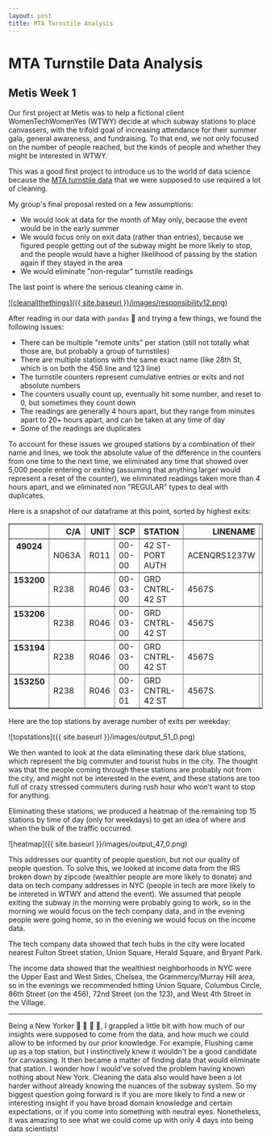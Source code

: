 ```yaml
---
layout: post
title: MTA Turnstile Analysis
---
```


# MTA Turnstile Data Analysis
## Metis Week 1

Our first project at Metis was to help a fictional client WomenTechWomenYes (WTWY) decide at which subway stations to place canvassers, with the trifold goal of increasing attendance for their summer gala, general awareness, and fundraising. To that end, we not only focused on the number of people reached, but the kinds of people and whether they might be interested in WTWY.

This was a good first project to introduce us to the world of data science because the [MTA turnstile data](http://web.mta.info/developers/turnstile.html) that we were supposed to use required a lot of cleaning.

My group's final proposal rested on a few assumptions:
* We would look at data for the month of May only, because the event would be in the early summer
* We would focus only on exit data (rather than entries), because we figured people getting out of the subway might be more likely to stop, and the people would have a higher likelihood of passing by the station again if they stayed in the area
* We would eliminate "non-regular" turnstile readings

The last point is where the serious cleaning came in.

[![cleanallthethings]({{ site.baseurl }}/images/responsibility12.png)](http://hyperboleandahalf.blogspot.com/2010/06/this-is-why-ill-never-be-adult.html)

After reading in our data with `pandas` :panda_face: and trying a few things, we found the following issues:
* There can be multiple "remote units" per station (still not totally what those are, but probably a group of turnstiles)
* There are multiple stations with the same exact name (like 28th St, which is on both the 456 line and 123 line)
* The turnstile counters represent cumulative entries or exits and not absolute numbers
 * The counters usually count up, eventually hit some number, and reset to 0, but sometimes they count down
* The readings are generally 4 hours apart, but they range from minutes apart to 20+ hours apart, and can be taken at any time of day
* Some of the readings are duplicates

To account for these issues we grouped stations by a combination of their name and lines, we took the absolute value of the difference in the counters from one time to the next time, we eliminated any time that showed over 5,000 people entering or exiting (assuming that anything larger would represent a reset of the counter), we eliminated readings taken more than 4 hours apart, and we eliminated non "REGULAR" types to deal with duplicates.

Here is a snapshot of our dataframe at this point, sorted by highest exits:

<div>
<style>
    .dataframe thead tr:only-child th {
        text-align: right;
    }

    .dataframe thead th {
        text-align: left;
    }

    .dataframe tbody tr th {
        vertical-align: top;
    }
</style>
<table border="1" class="dataframe">
  <thead>
    <tr style="text-align: right;">
      <th></th>
      <th>C/A</th>
      <th>UNIT</th>
      <th>SCP</th>
      <th>STATION</th>
      <th>LINENAME</th>
      <th>DIVISION</th>
      <th>DATE</th>
      <th>TIME</th>
      <th>DESC</th>
      <th>ENTRIES</th>
      <th>EXITS</th>
      <th>DATE_TIME</th>
      <th>TIMEDIFF</th>
      <th>HRSDIFF</th>
      <th>DAY_OF_WK</th>
      <th>DAY_OF_WK_N</th>
      <th>LINESORT</th>
      <th>STAT_MERGE</th>
      <th>DELTA_ENTRIES</th>
      <th>DELTA_EXITS</th>
    </tr>
  </thead>
  <tbody>
    <tr>
      <th>49024</th>
      <td>N063A</td>
      <td>R011</td>
      <td>00-00-00</td>
      <td>42 ST-PORT AUTH</td>
      <td>ACENQRS1237W</td>
      <td>IND</td>
      <td>2017-05-22</td>
      <td>20:00:00</td>
      <td>REGULAR</td>
      <td>16459422</td>
      <td>57736969</td>
      <td>2017-05-22 20:00:00</td>
      <td>04:00:00</td>
      <td>4</td>
      <td>Monday</td>
      <td>0</td>
      <td>1237ACENQRSW</td>
      <td>42 ST-PORT AUTH-1237ACENQRSW</td>
      <td>68.0</td>
      <td>4888.0</td>
    </tr>
    <tr>
      <th>153200</th>
      <td>R238</td>
      <td>R046</td>
      <td>00-03-00</td>
      <td>GRD CNTRL-42 ST</td>
      <td>4567S</td>
      <td>IRT</td>
      <td>2017-04-26</td>
      <td>12:00:00</td>
      <td>REGULAR</td>
      <td>13464905</td>
      <td>4960372</td>
      <td>2017-04-26 12:00:00</td>
      <td>04:00:00</td>
      <td>4</td>
      <td>Wednesday</td>
      <td>2</td>
      <td>4567S</td>
      <td>GRD CNTRL-42 ST-4567S</td>
      <td>677.0</td>
      <td>4876.0</td>
    </tr>
    <tr>
      <th>153206</th>
      <td>R238</td>
      <td>R046</td>
      <td>00-03-00</td>
      <td>GRD CNTRL-42 ST</td>
      <td>4567S</td>
      <td>IRT</td>
      <td>2017-04-27</td>
      <td>12:00:00</td>
      <td>REGULAR</td>
      <td>13469687</td>
      <td>4973876</td>
      <td>2017-04-27 12:00:00</td>
      <td>04:00:00</td>
      <td>4</td>
      <td>Thursday</td>
      <td>3</td>
      <td>4567S</td>
      <td>GRD CNTRL-42 ST-4567S</td>
      <td>705.0</td>
      <td>4870.0</td>
    </tr>
    <tr>
      <th>153194</th>
      <td>R238</td>
      <td>R046</td>
      <td>00-03-00</td>
      <td>GRD CNTRL-42 ST</td>
      <td>4567S</td>
      <td>IRT</td>
      <td>2017-04-25</td>
      <td>12:00:00</td>
      <td>REGULAR</td>
      <td>13462328</td>
      <td>4945957</td>
      <td>2017-04-25 12:00:00</td>
      <td>04:00:00</td>
      <td>4</td>
      <td>Tuesday</td>
      <td>1</td>
      <td>4567S</td>
      <td>GRD CNTRL-42 ST-4567S</td>
      <td>656.0</td>
      <td>4868.0</td>
    </tr>
    <tr>
      <th>153250</th>
      <td>R238</td>
      <td>R046</td>
      <td>00-03-01</td>
      <td>GRD CNTRL-42 ST</td>
      <td>4567S</td>
      <td>IRT</td>
      <td>2017-04-27</td>
      <td>20:00:00</td>
      <td>REGULAR</td>
      <td>17952071</td>
      <td>7090305</td>
      <td>2017-04-27 20:00:00</td>
      <td>04:00:00</td>
      <td>4</td>
      <td>Thursday</td>
      <td>3</td>
      <td>4567S</td>
      <td>GRD CNTRL-42 ST-4567S</td>
      <td>0.0</td>
      <td>4850.0</td>
    </tr>
  </tbody>
</table>
</div>

Here are the top stations by average number of exits per weekday:

![topstations]({{ site.baseurl }}/images/output_51_0.png)

We then wanted to look at the data eliminating these dark blue stations, which represent the big commuter and tourist hubs in the city. The thought was that the people coming through these stations are probably not from the city, and might not be interested in the event, and these stations are too full of crazy stressed commuters during rush hour who won't want to stop for anything.

Eliminating these stations, we produced a heatmap of the remaining top 15 stations by time of day (only for weekdays) to get an idea of where and when the bulk of the traffic occurred.

![heatmap]({{ site.baseurl }}/images/output_47_0.png)

This addresses our quantity of people question, but not our quality of people question. To solve this, we looked at income data from the IRS broken down by zipcode (wealthier people are more likely to donate) and data on tech company addresses in NYC (people in tech are more likely to be intereted in WTWY and attend the event). We assumed that people exiting the subway in the morning were probably going to work, so in the morning we would focus on the tech company data, and in the evening people were going home, so in the evening we would focus on the income data.

The tech company data showed that tech hubs in the city were located nearest Fulton Street station, Union Square, Herald Square, and Bryant Park.

The income data showed that the wealthiest neighborhoods in NYC were the Upper East and West Sides, Chelsea, the Grammercy/Murray Hill area, so in the evenings we recommended hitting Union Square, Columbus Circle, 86th Street (on the 456), 72nd Street (on the 123), and West 4th Street in the Village.

---

Being a New Yorker :statue_of_liberty: :apple: :pizza: :taxi:, I grappled a little bit with how much of our insights were supposed to come from the data, and how much we could allow to be informed by our prior knowledge. For example, Flushing came up as a top station, but I instinctively knew it wouldn't be a good candidate for canvassing. It then became a matter of finding data that would eliminate that station. I wonder how I would've solved the problem having known nothing about New York. Cleaning the data also would have been a lot harder without already knowing the nuances of the subway system. So my biggest question going forward is if you are more likely to find a new or interesting insight if you have broad domain knowledge and certain expectations, or if you come into something with neutral eyes. Nonetheless, it was amazing to see what we could come up with only 4 days into being data scientists!
